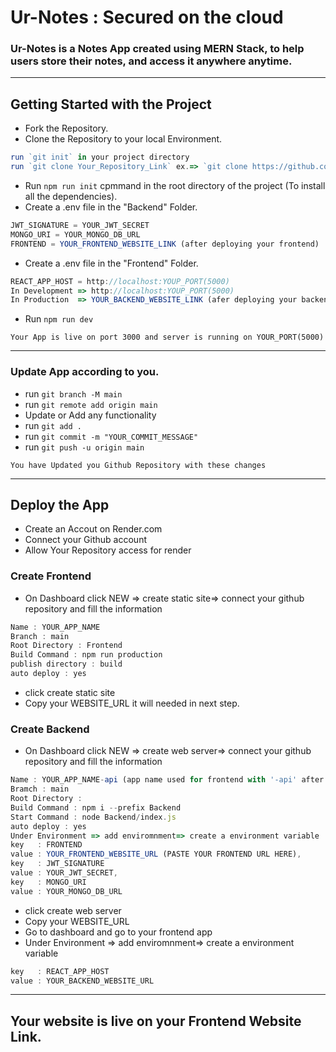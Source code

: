 # Ur-Notes : Secured on the cloud
### Ur-Notes is a Notes App created using MERN Stack, to help users store their notes, and access it anywhere anytime.

----

## Getting Started with the Project

- Fork the Repository.
- Clone the Repository to your local Environment.
```js
run `git init` in your project directory
run `git clone Your_Repository_Link` ex.=> `git clone https://github.com/YOUR_GITHUB_USERNAME/Ur-Notes.git`
```
- Run `npm run init` cpmmand in the root directory of the project (To install all the dependencies).
- Create a .env file in the "Backend" Folder.
```js
JWT_SIGNATURE = YOUR_JWT_SECRET
MONGO_URI = YOUR_MONGO_DB_URL
FRONTEND = YOUR_FRONTEND_WEBSITE_LINK (after deploying your frontend)

```
- Create a .env file in the "Frontend" Folder.
```js
REACT_APP_HOST = http://localhost:YOUP_PORT(5000)
In Development => http://localhost:YOUP_PORT(5000)
In Production  => YOUR_BACKEND_WEBSITE_LINK (afer deploying your backend)
```
- Run `npm run dev`

`Your App is live on port 3000 and server is running on YOUR_PORT(5000)`

----
### Update App according to you.
- run `git branch -M main`
- run `git remote add origin main`
- Update or Add any functionality
- run `git add .`
- run `git commit -m "YOUR_COMMIT_MESSAGE"`
- run `git push -u origin main`

`You have Updated you Github Repository with these changes`

----
## Deploy the App
- Create an Accout on Render.com
- Connect your Github account
- Allow Your Repository access for render

### Create Frontend 
- On Dashboard click NEW => create static site=> connect your github repository and fill the information
```js
Name : YOUR_APP_NAME
Branch : main
Root Directory : Frontend
Build Command : npm run production
publish directory : build
auto deploy : yes

```
- click create static site 
- Copy your WEBSITE_URL it will needed in next step.

### Create Backend
- On Dashboard click NEW => create web server=> connect your github repository and fill the information
```js
Name : YOUR_APP_NAME-api (app name used for frontend with '-api' after it)
Bramch : main
Root Directory : 
Build Command : npm i --prefix Backend 
Start Command : node Backend/index.js
auto deploy : yes
Under Environment => add enviromnment=> create a environment variable
key   : FRONTEND
value : YOUR_FRONTEND_WEBSITE_URL (PASTE YOUR FRONTEND URL HERE),
key   : JWT_SIGNATURE
value : YOUR_JWT_SECRET,
key   : MONGO_URI
value : YOUR_MONGO_DB_URL
```
- click create web server
- Copy your WEBSITE_URL
- Go to dashboard and go to your frontend app
- Under Environment => add enviromnment=> create a environment variable
```js
key   : REACT_APP_HOST
value : YOUR_BACKEND_WEBSITE_URL

```
 
 ----

## Your website is live on your Frontend Website Link.



